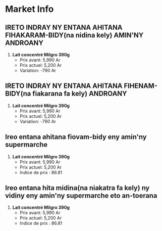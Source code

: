 # Market Info

## IRETO INDRAY NY ENTANA AHITANA FIHAKARAM-BIDY(na nidina kely) AMIN'NY ANDROANY

1. **Lait concentré Milgro 390g**
   - Prix avant: 5,990 Ar
   - Prix actuel: 5,200 Ar
   - Variation: -790 Ar

## IRETO INDRAY NY ENTANA AHITANA FIHENAM-BIDY(na fiakarana fa kely) ANDROANY

1. **Lait concentré Milgro 390g**
   - Prix avant: 5,990 Ar
   - Prix actuel: 5,200 Ar
   - Variation: -790 Ar

## Ireo entana ahitana fiovam-bidy eny amin'ny supermarche

1. **Lait concentré Milgro 390g**
   - Prix avant: 5,990 Ar
   - Prix actuel: 5,200 Ar
   - Indice de prix : 86.81

## Ireo entana hita midina(na niakatra fa kely) ny vidiny eny amin'ny supermarche eto an-toerana

1. **Lait concentré Milgro 390g**
   - Prix avant: 5,990 Ar
   - Prix actuel: 5,200 Ar
   - Indice de prix : 86.81


